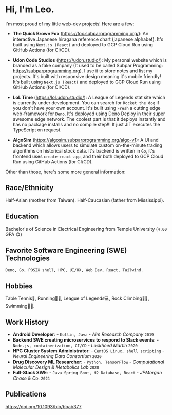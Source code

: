 # Hi, I'm Leo.

I'm most proud of my little web-dev projects! Here are a few:

- **The Quick Brown Fox** (https://fox.subparprogramming.org/): An interactive Japanese hiragana reference chart (japanese alphabet). It's built using `Next.js (React)` and deployed to GCP Cloud Run using GitHub Actions (for CI/CD).

- **Udon Code Studios** (https://udon.studio/): My personal website which is branded as a fake company (It used to be called Subpar Programming: https://subparprogramming.org). I use it to store notes and list my projects. It's built with responsive design meaning it's mobile friendly! It's built using `Next.js (React)` and deployed to GCP Cloud Run using GitHub Actions (for CI/CD).

- **LoL Time** (https://lol.udon.studio/): A League of Legends stat site which is currently under development. You can search for `Rocket the dog` if you don't have your own account. It's built using `Fresh` a cutting edge web-framework for `Deno`. It's deployed using Deno Deploy in their super awesome edge network. The coolest part is that it deploys instantly and has no package installs and no compile step!!! It just JIT executes the TypeScript on request.

- **AlgoSim** (https://algosim.subparprogramming.org/algo-v1): A UI and backend which allows users to simulate custom on-the-minute trading algorithms on historical stock data. It's backend is written in `Go`, it's frontend uses `create-react-app`, and their both deployed to GCP Cloud Run using GitHub Actions (for CI/CD).

Other than those, here's some more general information:

## Race/Ethnicity

Half-Asian (mother from Taiwan). Half-Caucasian (father from Mississippi).

## Education

Bachelor's of Science in Electrical Engineering from Temple University (`4.00` GPA 😋)

## Favorite Software Engineering (SWE) Technologies

`Deno, Go, POSIX shell, HPC, UI/UX, Web Dev, React, Tailwind.`

## Hobbies

Table Tennis🏓, Running🏃‍♂️, League of Legends💻, Rock Climbing🧗‍♂️, Swimming🏊‍♂️.

## Work History

- **Android Developer**: - `Kotlin, Java` - _Aim Research Company_ `2019`
- **Backend SWE creating microservices to respond to Slack events**: - `Node.js, containerization, CI/CD` - _Lockheed Martin_ `2020`
- **HPC Cluster System Administrator**: - `CentOS Linux, shell scripting` - _Neural Engineering Data Consortium_ `2020`
- **Drug Discovery ML Researcher**: - `Python, TensorFlow` - _Computational Molecular Design & Metabolics Lab_ `2020`
- **Full-Stack SWE**: - `Java Spring Boot, H2 Database, React` - _JPMorgan Chase & Co._ `2021`

## Publications

https://doi.org/10.1093/bib/bbab377
